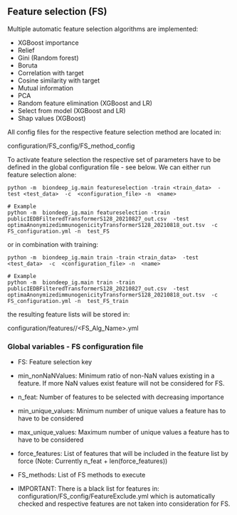 ## Feature selection (FS)

Multiple automatic feature selection algorithms are implemented:

- XGBoost importance
- Relief
- Gini (Random forest)
- Boruta
- Correlation with target
- Cosine similarity with target
- Mutual information
- PCA
- Random feature elimination (XGBoost and LR)
- Select from model (XGBoost and LR)
- Shap values (XGBoost)

All config files for the respective feature selection method are located in:

configuration/FS_config/FS_method_config

To activate feature selection the respective set of parameters have to be defined in the global
configuration file - see below. We can either run feature selection alone:

```
python -m  biondeep_ig.main featureselection -train <train_data>  -test <test_data>  -c  <configuration_file> -n  <name>

# Example
python -m  biondeep_ig.main featureselection -train publicIEDBFilteredTransformerS128_20210827_out.csv  -test optimaAnonymizedimmunogenicityTransformerS128_20210818_out.tsv  -c FS_configuration.yml -n  test_FS
```

or in combination with training:

```
python -m  biondeep_ig.main train -train <train_data>  -test <test_data>  -c  <configuration_file> -n  <name>

# Example
python -m  biondeep_ig.main train -train publicIEDBFilteredTransformerS128_20210827_out.csv  -test optimaAnonymizedimmunogenicityTransformerS128_20210818_out.tsv  -c FS_configuration.yml -n  test_FS_train
```

the resulting feature lists will be stored in:

configuration/features/<target>/<FS_Alg_Name>.yml

### Global variables - FS configuration file

- FS: Feature selection key
- min_nonNaNValues: Minimum ratio of non-NaN values existing in a feature. If more NaN values exist
  feature will not be considered for FS.
- n_feat: Number of features to be selected with decreasing importance
- min_unique_values: Minimum number of unique values a feature has to have to be considered
- max_unique_values: Maximum number of unique values a feature has to have to be considered
- force_features: List of features that will be included in the feature list by force (Note:
  Currently n_feat + len(force_features))
- FS_methods: List of FS methods to execute

- IMPORTANT: There is a black list for features in: configuration/FS_config/FeatureExclude.yml which
  is automatically checked and respective features are not taken into consideration for FS.
